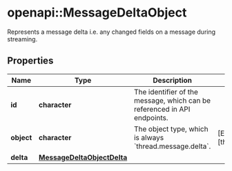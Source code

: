 # openapi::MessageDeltaObject

Represents a message delta i.e. any changed fields on a message during streaming. 

## Properties
Name | Type | Description | Notes
------------ | ------------- | ------------- | -------------
**id** | **character** | The identifier of the message, which can be referenced in API endpoints. | 
**object** | **character** | The object type, which is always &#x60;thread.message.delta&#x60;. | [Enum: [thread.message.delta]] 
**delta** | [**MessageDeltaObjectDelta**](MessageDeltaObject_delta.md) |  | 


